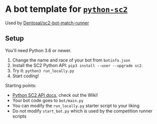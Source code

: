 # A bot template for [`python-sc2`](https://github.com/Dentosal/python-sc2)

Used by [Dentosal/sc2-bot-match-runner](https://github.com/Dentosal/sc2-bot-match-runner)

## Setup

You'll need Python 3.6 or newer.

1. Change the name and race of your bot from `botinfo.json`
2. Install the SC2 Python API: `pip3 install --user --upgrade sc2`.
3. Try it: `python3 run_locally.py`
4. Start coding!

Starting points:

- [Python SC2 API docs](https://github.com/Dentosal/python-sc2), check out the Wiki!
- Your bot code goes to `bot/main.py`
- You can modify the `run_locally.py` starter script to your liking
- Do not modify `start_bot.py` which is used by the competition runner scripts
